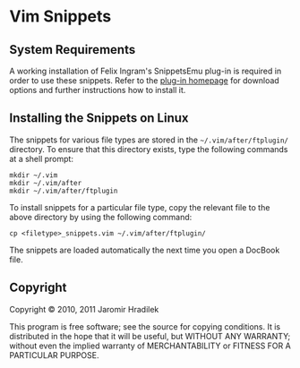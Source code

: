 Vim Snippets
============


System Requirements
-------------------

A working installation of Felix Ingram's SnippetsEmu plug-in is required in order to use these snippets. Refer to the [plug-in homepage](http://www.vim.org/scripts/script.php?script_id=1318) for download options and further instructions how to install it.


Installing the Snippets on Linux
--------------------------------

The snippets for various file types are stored in the `~/.vim/after/ftplugin/` directory. To ensure that this directory exists, type the following commands at a shell prompt:

    mkdir ~/.vim
    mkdir ~/.vim/after
    mkdir ~/.vim/after/ftplugin

To install snippets for a particular file type, copy the relevant file to the above directory by using the following command:

    cp <filetype>_snippets.vim ~/.vim/after/ftplugin/

The snippets are loaded automatically the next time you open a DocBook file.


Copyright
---------

Copyright © 2010, 2011 Jaromir Hradilek

This program is free software; see the source for copying conditions. It is distributed in the hope that it will be useful, but WITHOUT ANY WARRANTY; without even the implied warranty of MERCHANTABILITY or FITNESS FOR A PARTICULAR PURPOSE.
